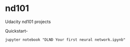 # nd101
Udacity nd101 projects

Quickstart-

`jupyter notebook "DLND Your first neural network.ipynb"`
